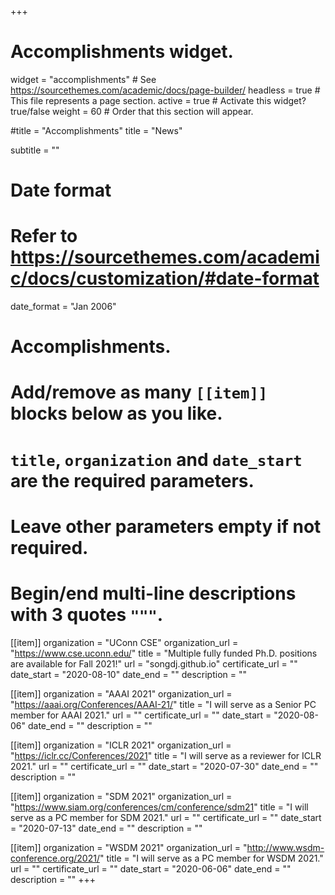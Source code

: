 +++
# Accomplishments widget.
widget = "accomplishments"  # See https://sourcethemes.com/academic/docs/page-builder/
headless = true  # This file represents a page section.
active = true  # Activate this widget? true/false
weight = 60  # Order that this section will appear.

#title = "Accomplish&shy;ments"
title = "News"

subtitle = ""

# Date format
#   Refer to https://sourcethemes.com/academic/docs/customization/#date-format
date_format = "Jan 2006"

# Accomplishments.
#   Add/remove as many `[[item]]` blocks below as you like.
#   `title`, `organization` and `date_start` are the required parameters.
#   Leave other parameters empty if not required.
#   Begin/end multi-line descriptions with 3 quotes `"""`.

[[item]]
  organization = "UConn CSE"
  organization_url = "https://www.cse.uconn.edu/"
  title = "Multiple fully funded Ph.D. positions are available for Fall 2021!"
  url = "songdj.github.io"
  certificate_url = ""
  date_start = "2020-08-10"
  date_end = ""
  description = ""

[[item]]
  organization = "AAAI 2021"
  organization_url = "https://aaai.org/Conferences/AAAI-21/"
  title = "I will serve as a Senior PC member for AAAI 2021."
  url = ""
  certificate_url = ""
  date_start = "2020-08-06"
  date_end = ""
  description = ""

[[item]]
    organization = "ICLR 2021"
    organization_url = "https://iclr.cc/Conferences/2021"
    title = "I will serve as a reviewer for ICLR 2021."
    url = ""
    certificate_url = ""
    date_start = "2020-07-30"
    date_end = ""
    description = ""

[[item]]
    organization = "SDM 2021"
    organization_url = "https://www.siam.org/conferences/cm/conference/sdm21"
    title = "I will serve as a PC member for SDM 2021."
    url = ""
    certificate_url = ""
    date_start = "2020-07-13"
    date_end = ""
    description = ""

[[item]]
    organization = "WSDM 2021"
    organization_url = "http://www.wsdm-conference.org/2021/"
    title = "I will serve as a PC member for WSDM 2021."
    url = ""
    certificate_url = ""
    date_start = "2020-06-06"
    date_end = ""
    description = ""
+++

